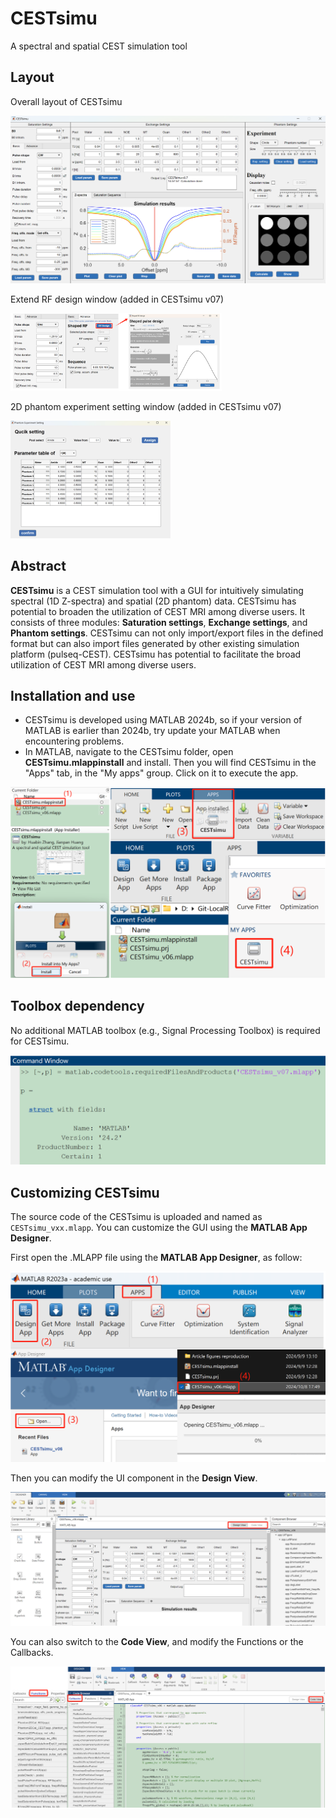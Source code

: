 # CESTsimu
A spectral and spatial CEST simulation tool

## Layout

Overall layout of CESTsimu

![](./ref_pic/CESTsimu-layout.png)

Extend RF design window (added in CESTsimu v07)

<img src="./ref_pic/window_RFdeisgn.png" style="zoom: 33%;" />

2D phantom experiment setting window (added in CESTsimu v07)

<img src="./ref_pic/window_2DPhantomExperiment.png" style="zoom: 25%;" />

## Abstract

**CESTsimu** is a CEST simulation tool with a GUI for intuitively simulating spectral (1D Z-spectra) and spatial (2D phantom) data. CESTsimu has potential to broaden the utilization of CEST MRI among diverse users. It consists of three modules: **Saturation settings**, **Exchange settings**, and **Phantom settings**. CESTsimu can not only import/export files in the defined format but can also import files generated by other existing simulation platform (pulseq-CEST). CESTsimu has potential to facilitate the broad utilization of CEST MRI among diverse users.

## Installation and use

- CESTsimu is developed using MATLAB 2024b, so if your version of MATLAB is earlier than 2024b, try update your MATLAB when encountering problems.
- In MATLAB, navigate to the CESTsimu folder, open **CESTsimu.mlappinstall** and install. Then you will find CESTsimu in the "Apps" tab, in the "My apps" group. Click on it to execute the app.

![](./ref_pic/Installation.png)



## Toolbox dependency

No additional MATLAB toolbox (e.g., Signal Processing Toolbox) is required for CESTsimu.

![](./ref_pic/ToolboxDependency.png)



## Customizing CESTsimu

The source code of the CESTsimu is uploaded and named as `CESTsimu_vxx.mlapp`. You can customize the GUI using the **MATLAB App Designer**.

First open the .MLAPP file using the **MATLAB App Designer**, as follow:

![](./ref_pic/MATLAB-App-Designer-1.png)

Then you can modify the UI component in the **Design View**.

![](./ref_pic/MATLAB-App-Designer-2.png)

You can also switch to the **Code View**, and modify the Functions or the Callbacks.

![](./ref_pic/MATLAB-App-Designer-3.png)
